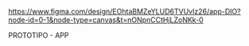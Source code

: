 https://www.figma.com/design/EOhtaBMZeYLUD6TVUvIz26/app-DIO?node-id=0-1&node-type=canvas&t=nONpnCCtHjLZoNKk-0


PROTOTIPO - APP 
